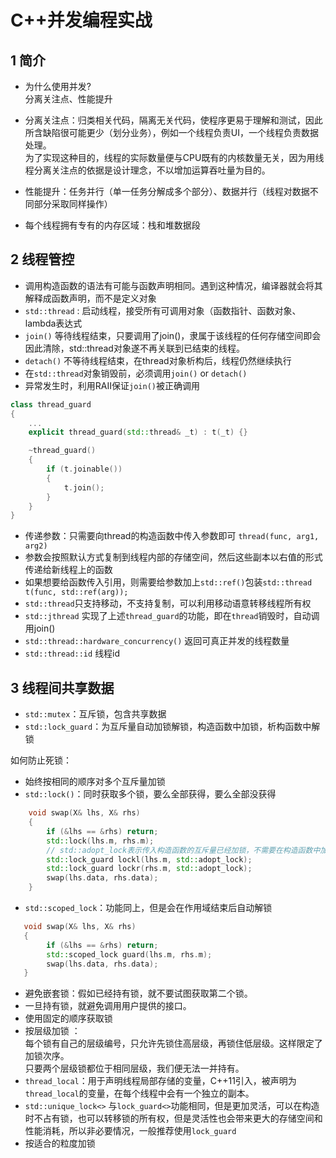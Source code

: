 # C++并发编程实战

## 1 简介

+ 为什么使用并发?  
分离关注点、性能提升  

+ 分离关注点：归类相关代码，隔离无关代码，使程序更易于理解和测试，因此所含缺陷很可能更少（划分业务），例如一个线程负责UI，一个线程负责数据处理。  
为了实现这种目的，线程的实际数量便与CPU既有的内核数量无关，因为用线程分离关注点的依据是设计理念，不以增加运算吞吐量为目的。

+ 性能提升：任务并行（单一任务分解成多个部分）、数据并行（线程对数据不同部分采取同样操作）

+ 每个线程拥有专有的内存区域：栈和堆数据段

## 2 线程管控

+ 调用构造函数的语法有可能与函数声明相同。遇到这种情况，编译器就会将其解释成函数声明，而不是定义对象
+ `std::thread` : 启动线程，接受所有可调用对象（函数指针、函数对象、lambda表达式  
+ `join()` 等待线程结束，只要调用了join()，隶属于该线程的任何存储空间即会因此清除，std::thread对象遂不再关联到已结束的线程。
+ `detach()` 不等待线程结束，在thread对象析构后，线程仍然继续执行
+ 在`std::thread`对象销毁前，必须调用`join()` or `detach()`
+ 异常发生时，利用RAII保证`join()`被正确调用

```C++
class thread_guard
{
    ...
    explicit thread_guard(std::thread& _t) : t(_t) {}

    ~thread_guard()
    {
        if (t.joinable())
        {
            t.join();
        }
    }
}
```

+ 传递参数：只需要向thread的构造函数中传入参数即可 `thread(func, arg1, arg2)`
+ 参数会按照默认方式复制到线程内部的存储空间，然后这些副本以右值的形式传递给新线程上的函数
+ 如果想要给函数传入引用，则需要给参数加上`std::ref()`包装`std::thread t(func, std::ref(arg));`
+ `std::thread`只支持移动，不支持复制，可以利用移动语意转移线程所有权
+ `std::jthread` 实现了上述`thread_guard`的功能，即在`thread`销毁时，自动调用join()
+ `std::thread::hardware_concurrency()` 返回可真正并发的线程数量
+ `std::thread::id` 线程id

## 3 线程间共享数据

+ `std::mutex`：互斥锁，包含共享数据
+ `std::lock_guard`：为互斥量自动加锁解锁，构造函数中加锁，析构函数中解锁

如何防止死锁：

+ 始终按相同的顺序对多个互斥量加锁
+ `std::lock()`：同时获取多个锁，要么全部获得，要么全部没获得

```C++
    void swap(X& lhs, X& rhs)
    {
        if (&lhs == &rhs) return;
        std::lock(lhs.m, rhs.m);
        // std::adopt_lock表示传入构造函数的互斥量已经加锁，不需要在构造函数中加锁
        std::lock_guard lockl(lhs.m, std::adopt_lock);
        std::lock_guard lockr(rhs.m, std::adopt_lock);
        swap(lhs.data, rhs.data);
    }
```

+ `std::scoped_lock`：功能同上，但是会在作用域结束后自动解锁

```C++
   void swap(X& lhs, X& rhs)
   {
        if (&lhs == &rhs) return;
        std::scoped_lock guard(lhs.m, rhs.m);
        swap(lhs.data, rhs.data);
   }
```

+ 避免嵌套锁：假如已经持有锁，就不要试图获取第二个锁。
+ 一旦持有锁，就避免调用用户提供的接口。
+ 使用固定的顺序获取锁
+ 按层级加锁 ：  
  每个锁有自己的层级编号，只允许先锁住高层级，再锁住低层级。这样限定了加锁次序。  
  只要两个层级锁都位于相同层级，我们便无法一并持有。
+ `thread_local`：用于声明线程局部存储的变量，C++11引入，被声明为`thread_local`的变量，在每个线程中会有一个独立的副本。
+ `std::unique_lock<>` 与`lock_guard<>`功能相同，但是更加灵活，可以在构造时不占有锁，也可以转移锁的所有权，但是灵活性也会带来更大的存储空间和性能消耗，所以非必要情况，一般推荐使用`lock_guard`
+ 按适合的粒度加锁
